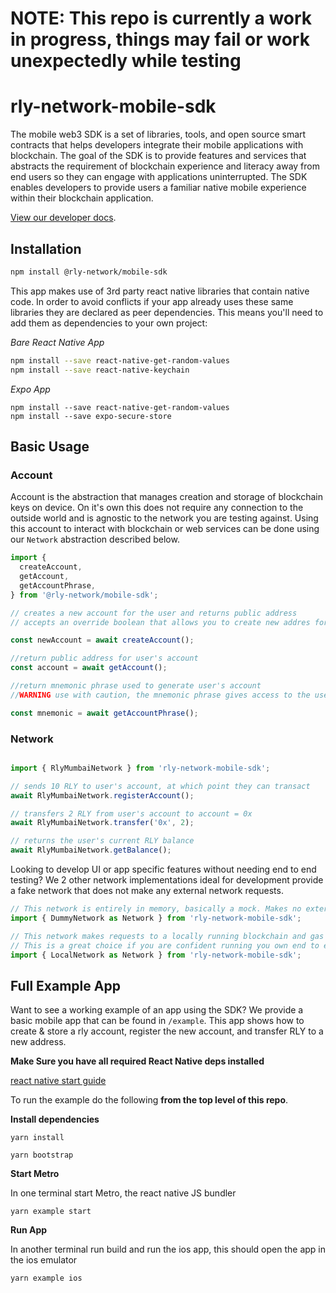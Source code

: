 # NOTE: This repo is currently a work in progress, things may fail or work unexpectedly while testing

# rly-network-mobile-sdk
The mobile web3 SDK is a set of libraries, tools, and open source smart contracts that helps developers integrate their mobile applications with blockchain. The goal of the SDK is to provide  features and services that abstracts the requirement of blockchain experience and literacy away from end users so they can engage with applications uninterrupted. 
The SDK enables developers to provide users a familiar native mobile experience within their blockchain application.


[View our developer docs](https://docs.devproperly.com/properly-overview/introduction).

## Installation

```sh
npm install @rly-network/mobile-sdk
```

This app makes use of 3rd party react native libraries that contain native code. In order to avoid conflicts if your app already uses these same libraries they are declared as peer dependencies. This means you'll need to add them as dependencies to your own project:

*Bare React Native App*

```sh
npm install --save react-native-get-random-values
npm install --save react-native-keychain
```

*Expo App* 

```
npm install --save react-native-get-random-values
npm install --save expo-secure-store
```


## Basic Usage

### Account

Account is the abstraction that manages creation and storage of blockchain keys on device. On it's own this does not require any connection to the outside world and is agnostic to the network you are testing against. Using this account to interact with blockchain or web services can be done using our `Network` abstraction described below.

```js
import {
  createAccount,
  getAccount,
  getAccountPhrase,
} from '@rly-network/mobile-sdk';

// creates a new account for the user and returns public address
// accepts an override boolean that allows you to create new addres for user

const newAccount = await createAccount();

//return public address for user's account
const account = await getAccount();

//return mnemonic phrase used to generate user's account
//WARNING use with caution, the mnemonic phrase gives access to the user's account

const mnemonic = await getAccountPhrase();
```

### Network

```js

import { RlyMumbaiNetwork } from 'rly-network-mobile-sdk';

// sends 10 RLY to user's account, at which point they can transact
await RlyMumbaiNetwork.registerAccount();

// transfers 2 RLY from user's account to account = 0x
await RlyMumbaiNetwork.transfer('0x', 2);

// returns the user's current RLY balance
await RlyMumbaiNetwork.getBalance();
```

Looking to develop UI or app specific features without needing end to end testing? We 2 other network implementations ideal for development provide a fake network that does not make any external network requests.

```js
// This network is entirely in memory, basically a mock. Makes no external requests and is ideal for quick UI iteration.
import { DummyNetwork as Network } from 'rly-network-mobile-sdk';

// This network makes requests to a locally running blockchain and gas station network.
// This is a great choice if you are confident running you own end to end local environment, or want to test with your own custom contracts.
import { LocalNetwork as Network } from 'rly-network-mobile-sdk';

```

## Full Example App

Want to see a working example of an app using the SDK? We provide a basic mobile app that can be found in `/example`. This app shows how to create & store a rly account, register the new account, and transfer RLY to a new address.

**Make Sure you have all required React Native deps installed**

[react native start guide](https://reactnative.dev/docs/environment-setup)

To run the example do the following **from the top level of this repo**.

**Install dependencies**

`yarn install`

`yarn bootstrap`

**Start Metro**

In one terminal start Metro, the react native JS bundler

`yarn example start`

**Run App**

In another terminal run build and run the ios app, this should open the app in the ios emulator

`yarn example ios`
